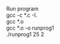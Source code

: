 Run program <br /> 
gcc -c *.c -I. <br /> 
gcc *.o <br /> 
gcc *.o -o runprog1 <br /> 
./runprog1 25 2  <br /> 
